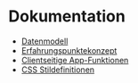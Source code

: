 # Dokumentation

- [Datenmodell](DATAMODEL.md)
- [Erfahrungspunktekonzept](EPCONCEPT.md)
- [Clientseitige App-Funktionen](APPFUNCTIONS.md)
- [CSS Stildefinitionen](STYLES.md)
